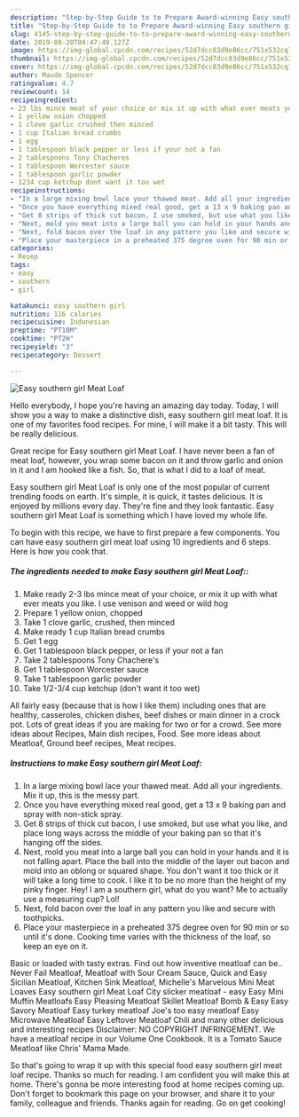 ```yaml
---
description: "Step-by-Step Guide to to Prepare Award-winning Easy southern girl Meat Loaf"
title: "Step-by-Step Guide to to Prepare Award-winning Easy southern girl Meat Loaf"
slug: 4145-step-by-step-guide-to-to-prepare-award-winning-easy-southern-girl-meat-loaf
date: 2019-08-20T04:47:49.127Z
image: https://img-global.cpcdn.com/recipes/52d7dcc83d9e86cc/751x532cq70/easy-southern-girl-meat-loaf-recipe-main-photo.jpg
thumbnail: https://img-global.cpcdn.com/recipes/52d7dcc83d9e86cc/751x532cq70/easy-southern-girl-meat-loaf-recipe-main-photo.jpg
cover: https://img-global.cpcdn.com/recipes/52d7dcc83d9e86cc/751x532cq70/easy-southern-girl-meat-loaf-recipe-main-photo.jpg
author: Maude Spencer
ratingvalue: 4.7
reviewcount: 14
recipeingredient:
- 23 lbs mince meat of your choice or mix it up with what ever meats you like I use venison and weed or wild hog
- 1 yellow onion chopped
- 1 clove garlic crushed then minced
- 1 cup Italian bread crumbs
- 1 egg
- 1 tablespoon black pepper or less if your not a fan
- 2 tablespoons Tony Chacheres
- 1 tablespoon Worcester sauce
- 1 tablespoon garlic powder
- 1234 cup ketchup dont want it too wet
recipeinstructions:
- "In a large mixing bowl lace your thawed meat. Add all your ingredients. Mix it up, this is the messy part."
- "Once you have everything mixed real good, get a 13 x 9 baking pan and spray with non-stick spray."
- "Get 8 strips of thick cut bacon, I use smoked, but use what you like, and place long ways across the middle of your baking pan so that it&#39;s hanging off the sides."
- "Next, mold you meat into a large ball you can hold in your hands and it is not falling apart. Place the ball into the middle of the layer out bacon and mold into an oblong or squared shape. You don&#39;t want it too thick or it will take a long time to cook. I like it to be no more than the height of my pinky finger. Hey! I am a southern girl, what do you want? Me to actually use a measuring cup? Lol!"
- "Next, fold bacon over the loaf in any pattern you like and secure with toothpicks."
- "Place your masterpiece in a preheated 375 degree oven for 90 min or so until it&#39;s done. Cooking time varies with the thickness of the loaf, so keep an eye on it."
categories:
- Resep
tags:
- easy
- southern
- girl

katakunci: easy southern girl
nutrition: 116 calories
recipecuisine: Indonesian
preptime: "PT10M"
cooktime: "PT2H"
recipeyield: "3"
recipecategory: Dessert

---
```



![Easy southern girl Meat Loaf](https://img-global.cpcdn.com/recipes/52d7dcc83d9e86cc/751x532cq70/easy-southern-girl-meat-loaf-recipe-main-photo.jpg)

Hello everybody, I hope you're having an amazing day today. Today, I will show you a way to make a distinctive dish, easy southern girl meat loaf. It is one of my favorites food recipes. For mine, I will make it a bit tasty. This will be really delicious.

Great recipe for Easy southern girl Meat Loaf. I have never been a fan of meat loaf, however, you wrap some bacon on it and throw garlic and onion in it and I am hooked like a fish. So, that is what I did to a loaf of meat.

Easy southern girl Meat Loaf is only one of the most popular of current trending foods on earth. It's simple, it is quick, it tastes delicious. It is enjoyed by millions every day. They're fine and they look fantastic. Easy southern girl Meat Loaf is something which I have loved my whole life.


To begin with this recipe, we have to first prepare a few components. You can have easy southern girl meat loaf using 10 ingredients and 6 steps. Here is how you cook that.

##### The ingredients needed to make Easy southern girl Meat Loaf::

1. Make ready 2-3 lbs mince meat of your choice, or mix it up with what ever meats you like. I use venison and weed or wild hog
1. Prepare 1 yellow onion, chopped
1. Take 1 clove garlic, crushed, then minced
1. Make ready 1 cup Italian bread crumbs
1. Get 1 egg
1. Get 1 tablespoon black pepper, or less if your not a fan
1. Take 2 tablespoons Tony Chachere&#39;s
1. Get 1 tablespoon Worcester sauce
1. Take 1 tablespoon garlic powder
1. Take 1/2-3/4 cup ketchup (don&#39;t want it too wet)


All fairly easy (because that is how I like them) including ones that are healthy, casseroles, chicken dishes, beef dishes or main dinner in a crock pot. Lots of great ideas if you are making for two or for a crowd. See more ideas about Recipes, Main dish recipes, Food. See more ideas about Meatloaf, Ground beef recipes, Meat recipes. 

##### Instructions to make Easy southern girl Meat Loaf:

1. In a large mixing bowl lace your thawed meat. Add all your ingredients. Mix it up, this is the messy part.
1. Once you have everything mixed real good, get a 13 x 9 baking pan and spray with non-stick spray.
1. Get 8 strips of thick cut bacon, I use smoked, but use what you like, and place long ways across the middle of your baking pan so that it&#39;s hanging off the sides.
1. Next, mold you meat into a large ball you can hold in your hands and it is not falling apart. Place the ball into the middle of the layer out bacon and mold into an oblong or squared shape. You don&#39;t want it too thick or it will take a long time to cook. I like it to be no more than the height of my pinky finger. Hey! I am a southern girl, what do you want? Me to actually use a measuring cup? Lol!
1. Next, fold bacon over the loaf in any pattern you like and secure with toothpicks.
1. Place your masterpiece in a preheated 375 degree oven for 90 min or so until it&#39;s done. Cooking time varies with the thickness of the loaf, so keep an eye on it.


Basic or loaded with tasty extras. Find out how inventive meatloaf can be.. Never Fail Meatloaf, Meatloaf with Sour Cream Sauce, Quick and Easy Sicilian Meatloaf, Kitchen Sink Meatloaf, Michelle&#39;s Marvelous Mini Meat Loaves Easy southern girl Meat Loaf City slicker meatloaf - easy Easy Mini Muffin Meatloafs Easy Pleasing Meatloaf Skillet Meatloaf Bomb &amp; Easy Easy Savory Meatloaf Easy turkey meatloaf Joe&#39;s too easy meatloaf Easy Microwave Meatloaf Easy Leftover Meatloaf Chili and many other delicious and interesting recipes Disclaimer: NO COPYRIGHT INFRINGEMENT. We have a meatloaf recipe in our Volume One Cookbook. It is a Tomato Sauce Meatloaf like Chris&#39; Mama Made. 

So that's going to wrap it up with this special food easy southern girl meat loaf recipe. Thanks so much for reading. I am confident you will make this at home. There's gonna be more interesting food at home recipes coming up. Don't forget to bookmark this page on your browser, and share it to your family, colleague and friends. Thanks again for reading. Go on get cooking!
